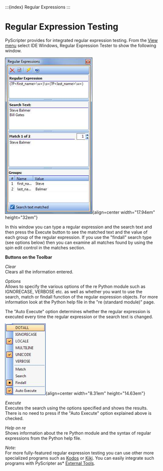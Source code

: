 :::{index} Regular Expressions
:::

# Regular Expression Testing

PyScripter provides for integrated regular expression testing. From the [View menu](viewmenu) select IDE 
Windows, Regular Expression Tester to show the following window.  
  
![graphic](images/regularexpressiontesting1.JPG){align=center width="17.94em" height="32em"}

In this window you can type a regular expression and the search text and then press the Execute 
button to see the matched text and the value of each group of the regular expression. If you use 
the "findall" search type (see options below) then you can examine all matches found by using 
the spin edit control in the matches section.  

**Buttons on the Toolbar**  

*Clear*\
Clears all the information entered.  

*Options*\
Allows to specify the various options of the re Python module such as IGNORECASE, VERBOSE 
etc. as well as whether you want to use the search, match or findall function of the regular 
expression objects. For more information look at the Python help file in the "re (standard 
module)" page. 

The "Auto Execute" option determines whether the regular expression is executed 
every time the regular expression or the search text is changed.   

![graphic](images/regularexpressiontesting2.JPG){align=center width="8.31em" height="14.63em"}

*Execute*\
Executes the search using the options specified and shows the results. There is no need to 
press if the "Auto Execute" option explained above is checked.

*Help on re*\
Shows information about the re Python module and the syntax of regular expressions from the 
Python help file.  
  
*Note:*\
For more fully-featured regular expression testing you can use other more specialized programs 
such as [Kodos](http://kodos.sourceforge.net/) or [Kiki](http://project5.freezope.org/kiki/). 
You can easily integrate such programs with PyScripter as* [External Tools](externaltools).


